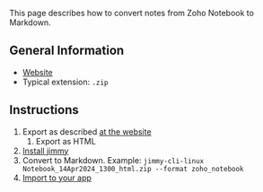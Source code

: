 This page describes how to convert notes from Zoho Notebook to Markdown.

## General Information

- [Website](https://www.zoho.com/notebook/)
- Typical extension: `.zip`

## Instructions

1. Export as described [at the website](https://help.zoho.com/portal/en/kb/notebook/import-and-export/articles/export-all-your-notecards-from-notebook)
    1. Export as HTML
2. [Install jimmy](../index.md#installation)
3. Convert to Markdown. Example: `jimmy-cli-linux Notebook_14Apr2024_1300_html.zip --format zoho_notebook`
4. [Import to your app](../import_instructions.md)
